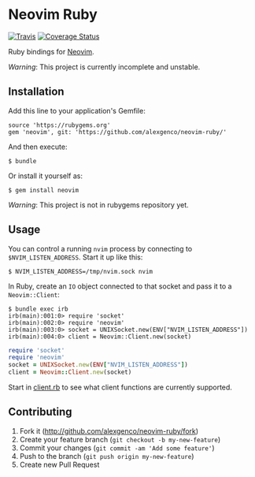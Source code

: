 # Neovim Ruby

[![Travis](https://travis-ci.org/alexgenco/neovim-ruby.svg?branch=master)](https://travis-ci.org/alexgenco/neovim-ruby)
[![Coverage Status](https://coveralls.io/repos/alexgenco/neovim-ruby/badge.png)](https://coveralls.io/r/alexgenco/neovim-ruby)

Ruby bindings for [Neovim](https://github.com/neovim/neovim).

*Warning*: This project is currently incomplete and unstable.

## Installation

Add this line to your application's Gemfile:

    source 'https://rubygems.org'
    gem 'neovim', git: 'https://github.com/alexgenco/neovim-ruby/'

And then execute:

    $ bundle

Or install it yourself as:

    $ gem install neovim

*Warning*: This project is not in rubygems repository yet.

## Usage

You can control a running `nvim` process by connecting to `$NVIM_LISTEN_ADDRESS`. Start it up like this:

```shell
$ NVIM_LISTEN_ADDRESS=/tmp/nvim.sock nvim
```

In Ruby, create an `IO` object connected to that socket and pass it to a `Neovim::Client`:

```shell
$ bundle exec irb
irb(main):001:0> require 'socket'
irb(main):002:0> require 'neovim'
irb(main):003:0> socket = UNIXSocket.new(ENV["NVIM_LISTEN_ADDRESS"])
irb(main):004:0> client = Neovim::Client.new(socket)
```

```ruby
require 'socket'
require 'neovim'
socket = UNIXSocket.new(ENV["NVIM_LISTEN_ADDRESS"])
client = Neovim::Client.new(socket)
```

Start in [client.rb](lib/neovim/client.rb) to see what client functions are currently supported.

## Contributing

1. Fork it (http://github.com/alexgenco/neovim-ruby/fork)
2. Create your feature branch (`git checkout -b my-new-feature`)
3. Commit your changes (`git commit -am 'Add some feature'`)
4. Push to the branch (`git push origin my-new-feature`)
5. Create new Pull Request
